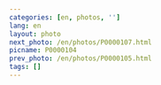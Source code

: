 ```yaml
---
categories: [en, photos, '']
lang: en
layout: photo
next_photo: /en/photos/P0000107.html
picname: P0000104
prev_photo: /en/photos/P0000105.html
tags: []
---
```


